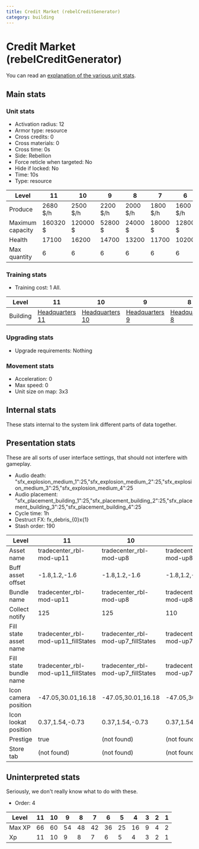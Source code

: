 ```yaml
---
title: Credit Market (rebelCreditGenerator)
category: building
---
```


# Credit Market (rebelCreditGenerator)

You can read an [explanation  of the various unit stats](unitexplained.md).

## Main stats

### Unit stats

  * Activation radius: 12
  * Armor type: resource
  * Cross credits: 0
  * Cross materials: 0
  * Cross time: 0s
  * Side: Rebellion
  * Force reticle when targeted: No
  * Hide if locked: No
  * Time: 10s
  * Type: resource

|Level           |11      |10      |9       |8       |7       |6       |5       |4       |3      |2      |1      |
|----------------|--------|--------|--------|--------|--------|--------|--------|--------|-------|-------|-------|
|Produce         |2680 $/h|2500 $/h|2200 $/h|2000 $/h|1800 $/h|1600 $/h|1400 $/h|1200 $/h|700 $/h|500 $/h|200 $/h|
|Maximum capacity|160320 $|120000 $|52800 $ |24000 $ |18000 $ |12800 $ |8400 $  |6000 $  |2800 $ |1500 $ |400 $  |
|Health          |17100   |16200   |14700   |13200   |11700   |10200   |8700    |7200    |5400   |4500   |3000   |
|Max quantity    |6       |6       |6       |6       |6       |6       |5       |4       |3      |2      |2      |


### Training stats

  * Training cost: 1 All.

|Level   |11                             |10                             |9                             |8                             |7                             |6                             |5                             |4                             |3                             |2                             |1                             |
|--------|-------------------------------|-------------------------------|------------------------------|------------------------------|------------------------------|------------------------------|------------------------------|------------------------------|------------------------------|------------------------------|------------------------------|
|Building|[Headquarters 11](rebelHQ.html)|[Headquarters 10](rebelHQ.html)|[Headquarters 9](rebelHQ.html)|[Headquarters 8](rebelHQ.html)|[Headquarters 7](rebelHQ.html)|[Headquarters 6](rebelHQ.html)|[Headquarters 5](rebelHQ.html)|[Headquarters 4](rebelHQ.html)|[Headquarters 3](rebelHQ.html)|[Headquarters 2](rebelHQ.html)|[Headquarters 1](rebelHQ.html)|


### Upgrading stats

  * Upgrade requirements: Nothing

### Movement stats

  * Acceleration: 0
  * Max speed: 0
  * Unit size on map: 3x3

## Internal stats

These stats internal to the system link different parts of data together.


## Presentation stats

These are all sorts of user interface settings, that should not interfere with gameplay.

  * Audio death: "sfx_explosion_medium_1":25,"sfx_explosion_medium_2":25,"sfx_explosion_medium_3":25,"sfx_explosion_medium_4":25
  * Audio placement: "sfx_placement_building_1":25,"sfx_placement_building_2":25,"sfx_placement_building_3":25,"sfx_placement_building_4":25
  * Cycle time: 1h
  * Destruct FX: fx_debris_{0}x{1}
  * Stash order: 190

|Level                 |11                                 |10                                |9                                 |8                                 |7                                 |6                                 |5                                 |4                                 |3                                 |2                                 |1                                 |
|----------------------|-----------------------------------|----------------------------------|----------------------------------|----------------------------------|----------------------------------|----------------------------------|----------------------------------|----------------------------------|----------------------------------|----------------------------------|----------------------------------|
|Asset name            |tradecenter_rbl-mod-up11           |tradecenter_rbl-mod-up8           |tradecenter_rbl-mod-up8           |tradecenter_rbl-mod-up8           |tradecenter_rbl-mod-up7           |tradecenter_rbl-mod-up6           |tradecenter_rbl-mod-up5           |tradecenter_rbl-mod-up4           |tradecenter_rbl-mod-up3           |tradecenter_rbl-mod-up2           |tradecenter_rbl-mod-up1           |
|Buff asset offset     |-1.8,1.2,-1.6                      |-1.8,1.2,-1.6                     |-1.8,1.2,-1.6                     |-1.8,1.2,-1.6                     |-1.8,1.2,-1.6                     |-1.2,1.8,-1.2                     |-1.2,1.8,-1.2                     |-1.2,1.8,-1.2                     |-0.6,1.4,-0.6                     |-0.6,1,-0.6                       |-0.6,1,-0.6                       |
|Bundle name           |tradecenter_rbl-mod-up11           |tradecenter_rbl-mod-up8           |tradecenter_rbl-mod-up8           |tradecenter_rbl-mod-up8           |tradecenter_rbl-mod-up7           |tradecenter_rbl-mod-up6           |tradecenter_rbl-mod-up5           |tradecenter_rbl-mod-up4           |tradecenter_rbl-mod-up3           |tradecenter_rbl-mod-up2           |tradecenter_rbl-mod-up1           |
|Collect notify        |125                                |125                               |110                               |100                               |90                                |80                                |70                                |60                                |35                                |25                                |10                                |
|Fill state asset name |tradecenter_rbl-mod-up11_fillStates|tradecenter_rbl-mod-up7_fillStates|tradecenter_rbl-mod-up7_fillStates|tradecenter_rbl-mod-up7_fillStates|tradecenter_rbl-mod-up7_fillStates|tradecenter_rbl-mod-up6_fillStates|tradecenter_rbl-mod-up5_fillStates|tradecenter_rbl-mod-up4_fillStates|tradecenter_rbl-mod-up3_fillStates|tradecenter_rbl-mod-up2_fillStates|tradecenter_rbl-mod-up1_fillStates|
|Fill state bundle name|tradecenter_rbl-mod-up11_fillStates|tradecenter_rbl-mod-up7_fillStates|tradecenter_rbl-mod-up7_fillStates|tradecenter_rbl-mod-up7_fillStates|tradecenter_rbl-mod-up7_fillStates|tradecenter_rbl-mod-up6_fillStates|tradecenter_rbl-mod-up5_fillStates|tradecenter_rbl-mod-up4_fillStates|tradecenter_rbl-mod-up3_fillStates|tradecenter_rbl-mod-up2_fillStates|tradecenter_rbl-mod-up1_fillStates|
|Icon camera position  |-47.05,30.01,16.18                 |-47.05,30.01,16.18                |-47.05,30.01,16.18                |-47.05,30.01,16.18                |-44.52,31.83,19.62                |-41.78,30.16,18.87                |-41.78,30.16,18.87                |-41.78,30.16,18.87                |-37.88,27.43,16.68                |-37.88,27.43,16.68                |-37.88,27.43,16.68                |
|Icon lookat position  |0.37,1.54,-0.73                    |0.37,1.54,-0.73                   |0.37,1.54,-0.73                   |0.37,1.54,-0.73                   |0.57,1.54,-0.46                   |0.68,1.63,-0.05                   |0.68,1.63,-0.05                   |0.68,1.63,-0.05                   |0.52,1.62,-0.41                   |0.52,1.62,-0.41                   |0.52,1.62,-0.41                   |
|Prestige              |true                               |(not found)                       |(not found)                       |(not found)                       |(not found)                       |(not found)                       |(not found)                       |(not found)                       |(not found)                       |(not found)                       |(not found)                       |
|Store tab             |(not found)                        |(not found)                       |(not found)                       |(not found)                       |(not found)                       |(not found)                       |(not found)                       |(not found)                       |(not found)                       |(not found)                       |resources                         |


## Uninterpreted stats

Seriously, we don't really know what to do with these.

  * Order: 4

|Level |11|10|9 |8 |7 |6 |5 |4 |3|2|1|
|------|--|--|--|--|--|--|--|--|-|-|-|
|Max XP|66|60|54|48|42|36|25|16|9|4|2|
|Xp    |11|10|9 |8 |7 |6 |5 |4 |3|2|1|


